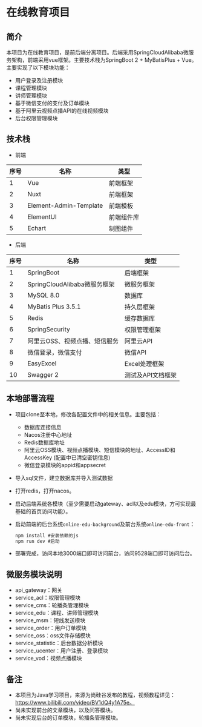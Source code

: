 # 在线教育项目

## 简介

本项目为在线教育项目，是前后端分离项目。后端采用SpringCloudAlibaba微服务架构，前端采用vue框架。主要技术栈为SpringBoot 2 + MyBatisPlus  + Vue。主要实现了以下模块功能：

- 用户登录及注册模块
- 课程管理模块
- 讲师管理模块
- 基于微信支付的支付及订单模块
- 基于阿里云视频点播API的在线视频模块
- 后台权限管理模块

## 技术栈

- 前端

| 序号 | 名称                   | 类型       |
| ---- | ---------------------- | ---------- |
| 1    | Vue                    | 前端框架   |
| 2    | Nuxt                   | 前端框架   |
| 3    | Element-Admin-Template | 前端模板   |
| 4    | ElementUI              | 前端组件库 |
| 5    | Echart                 | 制图组件   |

- 后端

| 序号 | 名称                          | 类型              |
| ---- | ----------------------------- | ----------------- |
| 1    | SpringBoot                    | 后端框架          |
| 2    | SpringCloudAlibaba微服务框架  | 微服务框架        |
| 3    | MySQL 8.0                     | 数据库            |
| 4    | MyBatis Plus 3.5.1            | 持久层框架        |
| 5    | Redis                         | 缓存数据库        |
| 6    | SpringSecurity                | 权限管理框架      |
| 7    | 阿里云OSS、视频点播、短信服务 | 阿里云API         |
| 8    | 微信登录，微信支付            | 微信API           |
| 9    | EasyExcel                     | Excel处理框架     |
| 10   | Swagger 2                     | 测试及API文档框架 |

## 本地部署流程

- 项目clone至本地，修改各配置文件中的相关信息。主要包括：

  - 数据库连接信息
  - Nacos注册中心地址
  - Redis数据库地址
  - 阿里云OSS模块、视频点播模块、短信模块的地址、AccessID和AccessKey (配置中已清空密钥信息)
  - 微信登录模块的appid和appsecret

- 导入sql文件，建立数据库并导入测试数据

- 打开redis，打开nacos。

- 启动后端系统各模块（至少需要启动gateway、acl以及edu模块，方可实现最基础的首页访问功能）。

- 启动前端的后台系统`online-edu-background`及前台系统`online-edu-front`：

  ```cmd
  npm install #安装依赖的js
  npm run dev #启动
  ```

- 部署完成，访问本地3000端口即可访问前台，访问9528端口即可访问后台。

## 微服务模块说明

- api_gateway：网关
- service_acl：权限管理模块
- service_cms：轮播条管理模块
- service_edu：课程、讲师管理模块
- service_msm：短线发送模块
- service_order：用户订单模块
- service_oss：oss文件存储模块
- service_statistic：后台数据分析模块
- service_ucenter：用户注册、登录模块
- service_vod：视频点播模块

## 备注

- 本项目为Java学习项目，来源为尚硅谷发布的教程，视频教程详见：https://www.bilibili.com/video/BV1dQ4y1A75e。
- 尚未实现前台的文章模块，以及问答模块。
- 尚未实现后台的订单模块，轮播条管理模块。